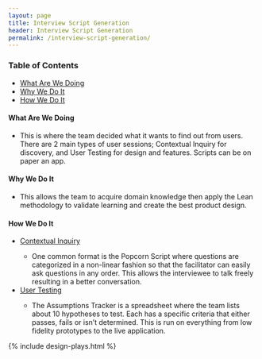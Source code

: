```yaml
---
layout: page
title: Interview Script Generation
header: Interview Script Generation
permalink: /interview-script-generation/
---
```

<div class="row">
    <div class="col-md-3">
        <div class="toc">
            <h3>Table of Contents</h3>
                <ul>
                    <li>
                        <a href="#What">
                            What Are We Doing
                        </a>
                    </li>
                    <li>
                        <a href="#Why">
                            Why We Do It
                        </a>
                    </li>
                    <li>
                        <a href="#How">
                            How We Do It
                        </a>
                     </li>
                   </ul>
        </div>
    </div>
    <div class="col-md-6">
        <h4 class="What" id="What">
            What Are We Doing
        </h4>
	<ul>
        <li>This is where the team decided what it wants to find out from users. There are 2 main types of user sessions; Contextual Inquiry for discovery, and User Testing for design and features. Scripts can be on paper an app. </li>
	</ul>
        <h4 class="Why" id="Why">
            Why We Do It
        </h4>
    <ul>
        <li>This allows the team to acquire domain knowledge then apply the Lean methodology to validate learning and create the best product design.</li>
	</ul>
<h4 class="How" id="How">
    How We Do It
</h4>
<ul>
    <li><a href="{{ site.baseurl }}/contextual-inquiry">Contextual Inquiry</a></li>
        <ul>
            <li>One common format is the Popcorn Script where questions are categorized in a non-linear fashion so that the facilitator can easily ask questions in any order. This allows the interviewee to talk freely resulting in a better conversation.</li>
        </ul>
    <li><a href="{{ site.baseurl }}/user-testing">User Testing</a></li>
        <ul>
            <li>The Assumptions Tracker is a spreadsheet where the team lists about 10 hypotheses to test. Each has a specific criteria that either passes, fails or isn’t determined. This is run on everything from low fidelity prototypes to the live application.</li>
        </ul>
</ul>
    </div>
    <div class="col-md-3">
        {% include design-plays.html %}
    </div>